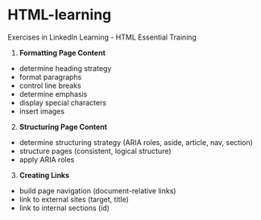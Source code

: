 # HTML-learning
Exercises in LinkedIn Learning - HTML Essential Training

1. **Formatting Page Content**
- determine heading strategy
- format paragraphs
- control line breaks
- determine emphasis
- display special characters
- insert images

2. **Structuring Page Content**
- determine structuring strategy (ARIA roles, aside, article, nav, section)
- structure pages (consistent, logical structure)
- apply ARIA roles

3. **Creating Links**
- build page navigation (document-relative links)
- link to external sites (target, title)
- link to internal sections (id)
